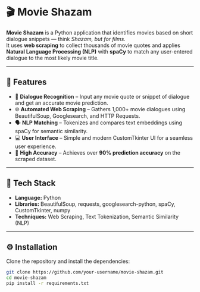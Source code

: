 # 🎬 Movie Shazam

**Movie Shazam** is a Python application that identifies movies based on short dialogue snippets — think *Shazam, but for films.*  
It uses **web scraping** to collect thousands of movie quotes and applies **Natural Language Processing (NLP)** with **spaCy** to match any user-entered dialogue to the most likely movie title.

---

## 🚀 Features
- 🧠 **Dialogue Recognition** – Input any movie quote or snippet of dialogue and get an accurate movie prediction.  
- 🌐 **Automated Web Scraping** – Gathers 1,000+ movie dialogues using BeautifulSoup, Googlesearch, and HTTP Requests.  
- 🗣️ **NLP Matching** – Tokenizes and compares text embeddings using spaCy for semantic similarity.  
- 💻 **User Interface** – Simple and modern CustomTkinter UI for a seamless user experience.  
- 🎯 **High Accuracy** – Achieves over **90% prediction accuracy** on the scraped dataset.

---

## 🧩 Tech Stack
- **Language:** Python  
- **Libraries:** BeautifulSoup, requests, googlesearch-python, spaCy, CustomTkinter, numpy  
- **Techniques:** Web Scraping, Text Tokenization, Semantic Similarity (NLP)  

---

## ⚙️ Installation

Clone the repository and install the dependencies:

```bash
git clone https://github.com/your-username/movie-shazam.git
cd movie-shazam
pip install -r requirements.txt
